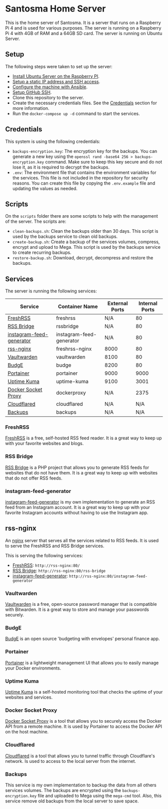 # Santosma Home Server

This is the home server of Santosma. It is a server that runs on a Raspberry Pi 4 and is used for various purposes. The server is running on a Raspberry Pi 4 with 4GB of RAM and a 64GB SD card. The server is running on Ubuntu Server.

## Setup

The following steps were taken to set up the server:

- [Install Ubuntu Server on the Raspberry PI](https://ubuntu.com/download/raspberry-pi).
- [Setup a static IP address and SSH access](./docs/ubuntu-server-network-config.md).
- [Configure the machine with Ansible](./setup/README.md).
- [Setup GitHub SSH](./docs/github-ssh-setup.md).
- Clone this repository to the server.
- Create the necessary credentials files. See the [Credentials](#credentials) section for more information.
- Run the `docker-compose up -d` command to start the services.

## Credentials

This system is using the following credentials:

- `backups-encryption.key`: The encryption key for the backups. You can generate a new key using the `openssl rand -base64 256 > backups-encryption.key` command. Make sure to keep this key secure and do not lose it, as it is required to decrypt the backups.
- `.env`: The environment file that contains the environment variables for the services. This file is not included in the repository for security reasons. You can create this file by copying the `.env.example` file and updating the values as needed.

## Scripts

On the `scripts` folder there are some scripts to help with the management of the server. The scripts are:

- `clean-backups.sh`: Clean the backups older than 30 days. This script is used by the backups service to clean old backups.
- `create-backup.sh`: Create a backup of the services volumes, compress, encrypt and upload to Mega. This script is used by the backups service to create recurring backups.
- `restore-backup.sh`: Download, decrypt, decompress and restore the backups.

## Services

The server is running the following services:

| Service                                               | Container Name           | External Ports | Internal Ports |
| ----------------------------------------------------- | ------------------------ | -------------- | -------------- |
| [FreshRSS](#freshrss)                                 | freshrss                 | N/A            | 80             |
| [RSS Bridge](#rss-bridge)                             | rssbridge                | N/A            | 80             |
| [instagram-feed-generator](#instagram-feed-generator) | instagram-feed-generator | N/A            | 80             |
| [rss-nginx](#rss-nginx)                               | freshrss-nginx           | 8000           | 80             |
| [Vaultwarden](#vaultwarden)                           | vaultwarden              | 8100           | 80             |
| [BudgE](#budge)                                       | budge                    | 8200           | 80             |
| [Portainer](#portainer)                               | portainer                | 9000           | 9000           |
| [Uptime Kuma](#uptime-kuma)                           | uptime-kuma              | 9100           | 3001           |
| [Docker Socket Proxy](#docker-socket-proxy)           | dockerproxy              | N/A            | 2375           |
| [Cloudflared](#cloudflared)                           | cloudflared              | N/A            | N/A            |
| [Backups](#backups)                                   | backups                  | N/A            | N/A            |

### FreshRSS

[FreshRSS](https://freshrss.org/) is a free, self-hosted RSS feed reader. It is a great way to keep up with your favorite websites and blogs.

### RSS Bridge

[RSS Bridge](https://github.com/RSS-Bridge/rss-bridge) is a PHP project that allows you to generate RSS feeds for websites that do not have them. It is a great way to keep up with websites that do not offer RSS feeds.

### instagram-feed-generator

[instagram-feed-generator](./projects/instagram-feed-generator/README.md) is my own implementation to generate an RSS feed from an Instagram account. It is a great way to keep up with your favorite Instagram accounts without having to use the Instagram app.

## rss-nginx

An [nginx](https://www.nginx.com/) server that serves all the services related to RSS feeds. It is used to serve the FreshRSS and RSS Bridge services.

This is serving the following services:

- [FreshRSS](#freshrss): `http://rss-nginx:80/`
- [RSS Bridge](#rss-bridge): `http://rss-nginx:80/rss-bridge`
- [instagram-feed-generator](#instagram-feed-generator): `http://rss-nginx:80/instagram-feed-generator`

### Vaultwarden

[Vaultwarden](https://vaultwarden.github.io/docs/) is a free, open-source password manager that is compatible with Bitwarden. It is a great way to store and manage your passwords securely.

### BudgE

[BudgE](https://docs.linuxserver.io/images/docker-budge/) is an open source 'budgeting with envelopes' personal finance app.

### Portainer

[Portainer](https://www.portainer.io/) is a lightweight management UI that allows you to easily manage your Docker environments.

### Uptime Kuma

[Uptime Kuma](https://github.com/louislam/uptime-kuma) is a self-hosted monitoring tool that checks the uptime of your websites and services.

### Docker Socket Proxy

[Docker Socket Proxy](https://github.com/Tecnativa/docker-socket-proxy) is a tool that allows you to securely access the Docker API from a remote machine. It is used by Portainer to access the Docker API on the host machine.

### Cloudflared

[Cloudflared](https://developers.cloudflare.com/cloudflare-one/connections/connect-apps/install-and-setup/installation) is a tool that allows you to tunnel traffic through Cloudflare's network. Is used to access to the local server from the internet.

### Backups

This service is my own implementation to backup the data from all others services volumes. The backups are encrypted using the `backups-encryption.key` file and uploaded to Mega using the `mega-cmd` tool. Also, this service remove old backups from the local server to save space.
